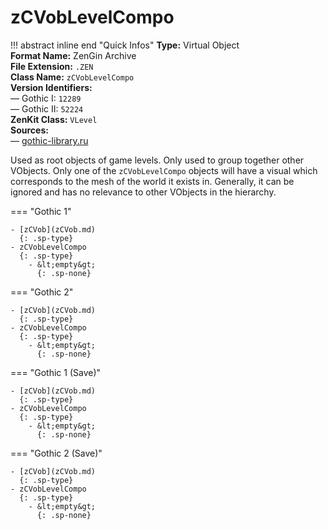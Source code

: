 # zCVobLevelCompo

!!! abstract inline end "Quick Infos"
    **Type:** Virtual Object<br/>
    **Format Name:** ZenGin Archive<br/>
    **File Extension:** `.ZEN`<br/>
    **Class Name:** `zCVobLevelCompo`<br/>
    **Version Identifiers:**<br />
    — Gothic I: `12289`<br/>
    — Gothic II: `52224`<br/>
    **ZenKit Class:** `VLevel`<br/>
    **Sources:**<br/>
    — [gothic-library.ru](http://www.gothic-library.ru/publ/class_zcvoblevelcompo/1-1-0-496)


Used as root objects of game levels. Only used to group together other VObjects. Only one of the `zCVobLevelCompo`
objects will have a visual which corresponds to the mesh of the world it exists in. Generally, it can be ignored and
has no relevance to other VObjects in the hierarchy.

=== "Gothic 1"

    - [zCVob](zCVob.md)
      {: .sp-type}
    - zCVobLevelCompo
      {: .sp-type}
        - &lt;empty&gt;
          {: .sp-none}

=== "Gothic 2"

    - [zCVob](zCVob.md)
      {: .sp-type}
    - zCVobLevelCompo
      {: .sp-type}
        - &lt;empty&gt;
          {: .sp-none}

=== "Gothic 1 (Save)"

    - [zCVob](zCVob.md)
      {: .sp-type}
    - zCVobLevelCompo
      {: .sp-type}
        - &lt;empty&gt;
          {: .sp-none}

=== "Gothic 2 (Save)"

    - [zCVob](zCVob.md)
      {: .sp-type}
    - zCVobLevelCompo
      {: .sp-type}
        - &lt;empty&gt;
          {: .sp-none}
